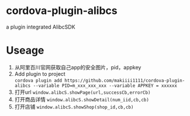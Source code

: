 # cordova-plugin-alibcs
a plugin integrated AlibcSDK
# Useage
1. 从阿里百川官网获取自己app的安全图片，pid，appkey
2. Add plugin to project <br/>
```cordova plugin add https://github.com/makiiii1111/cordova-plugin-alibcs --variable PID=m_xxx_xxx_xxx --variable APPKEY = xxxxxx```
3. 打开url
```window.alibcS.showPage(url,successCb,errorCb)```
4. 打开商品详情
```window.alibcS.showDetail(num_iid,cb,cb)```
5. 打开店铺
```window.alibcS.showShop(shop_id,cb,cb)```
